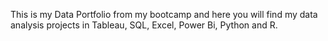 This is my Data Portfolio from my bootcamp and here you will find my data analysis projects in
Tableau,
SQL,
Excel,
Power Bi,
Python  and 
R.
